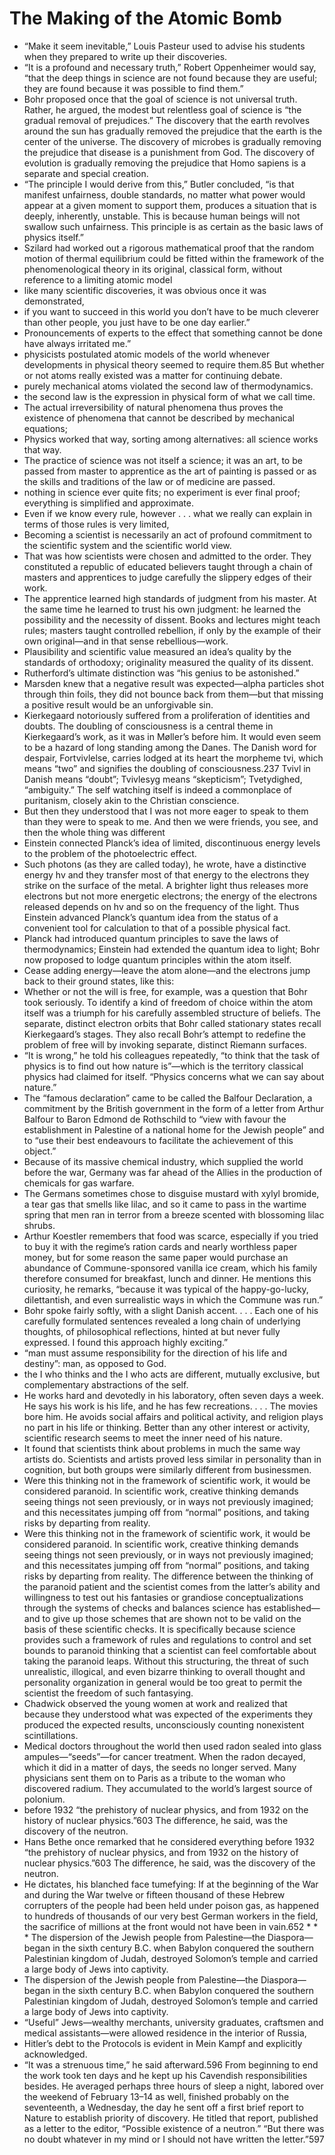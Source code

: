 # The Making of the Atomic Bomb
- “Make it seem inevitable,” Louis Pasteur used to advise his students when they prepared to write up their discoveries.
- “It is a profound and necessary truth,” Robert Oppenheimer would say, “that the deep things in science are not found because they are useful; they are found because it was possible to find them.”
- Bohr proposed once that the goal of science is not universal truth. Rather, he argued, the modest but relentless goal of science is “the gradual removal of prejudices.” The discovery that the earth revolves around the sun has gradually removed the prejudice that the earth is the center of the universe. The discovery of microbes is gradually removing the prejudice that disease is a punishment from God. The discovery of evolution is gradually removing the prejudice that Homo sapiens is a separate and special creation.
- “The principle I would derive from this,” Butler concluded, “is that manifest unfairness, double standards, no matter what power would appear at a given moment to support them, produces a situation that is deeply, inherently, unstable. This is because human beings will not swallow such unfairness. This principle is as certain as the basic laws of physics itself.”
- Szilard had worked out a rigorous mathematical proof that the random motion of thermal equilibrium could be fitted within the framework of the phenomenological theory in its original, classical form, without reference to a limiting atomic model
- like many scientific discoveries, it was obvious once it was demonstrated,
- if you want to succeed in this world you don’t have to be much cleverer than other people, you just have to be one day earlier.”
- Pronouncements of experts to the effect that something cannot be done have always irritated me.”
- physicists postulated atomic models of the world whenever developments in physical theory seemed to require them.85 But whether or not atoms really existed was a matter for continuing debate.
- purely mechanical atoms violated the second law of thermodynamics.
- the second law is the expression in physical form of what we call time.
- The actual irreversibility of natural phenomena thus proves the existence of phenomena that cannot be described by mechanical equations;
- Physics worked that way, sorting among alternatives: all science works that way.
- The practice of science was not itself a science; it was an art, to be passed from master to apprentice as the art of painting is passed or as the skills and traditions of the law or of medicine are passed.
- nothing in science ever quite fits; no experiment is ever final proof; everything is simplified and approximate.
- Even if we know every rule, however . . . what we really can explain in terms of those rules is very limited,
- Becoming a scientist is necessarily an act of profound commitment to the scientific system and the scientific world view.
- That was how scientists were chosen and admitted to the order. They constituted a republic of educated believers taught through a chain of masters and apprentices to judge carefully the slippery edges of their work.
- The apprentice learned high standards of judgment from his master. At the same time he learned to trust his own judgment: he learned the possibility and the necessity of dissent. Books and lectures might teach rules; masters taught controlled rebellion, if only by the example of their own original—and in that sense rebellious—work.
- Plausibility and scientific value measured an idea’s quality by the standards of orthodoxy; originality measured the quality of its dissent.
- Rutherford’s ultimate distinction was “his genius to be astonished.”
- Marsden knew that a negative result was expected—alpha particles shot through thin foils, they did not bounce back from them—but that missing a positive result would be an unforgivable sin.
- Kierkegaard notoriously suffered from a proliferation of identities and doubts. The doubling of consciousness is a central theme in Kierkegaard’s work, as it was in Møller’s before him. It would even seem to be a hazard of long standing among the Danes. The Danish word for despair, Fortvivlelse, carries lodged at its heart the morpheme tvi, which means “two” and signifies the doubling of consciousness.237 Tvivl in Danish means “doubt”; Tvivlesyg means “skepticism”; Tvetydighed, “ambiguity.” The self watching itself is indeed a commonplace of puritanism, closely akin to the Christian conscience.
- But then they understood that I was not more eager to speak to them than they were to speak to me. And then we were friends, you see, and then the whole thing was different
- Einstein connected Planck’s idea of limited, discontinuous energy levels to the problem of the photoelectric effect.
- Such photons (as they are called today), he wrote, have a distinctive energy hv and they transfer most of that energy to the electrons they strike on the surface of the metal. A brighter light thus releases more electrons but not more energetic electrons; the energy of the electrons released depends on hv and so on the frequency of the light. Thus Einstein advanced Planck’s quantum idea from the status of a convenient tool for calculation to that of a possible physical fact.
- Planck had introduced quantum principles to save the laws of thermodynamics; Einstein had extended the quantum idea to light; Bohr now proposed to lodge quantum principles within the atom itself.
- Cease adding energy—leave the atom alone—and the electrons jump back to their ground states, like this:
- Whether or not the will is free, for example, was a question that Bohr took seriously. To identify a kind of freedom of choice within the atom itself was a triumph for his carefully assembled structure of beliefs. The separate, distinct electron orbits that Bohr called stationary states recall Kierkegaard’s stages. They also recall Bohr’s attempt to redefine the problem of free will by invoking separate, distinct Riemann surfaces.
- “It is wrong,” he told his colleagues repeatedly, “to think that the task of physics is to find out how nature is”—which is the territory classical physics had claimed for itself. “Physics concerns what we can say about nature.”
- The “famous declaration” came to be called the Balfour Declaration, a commitment by the British government in the form of a letter from Arthur Balfour to Baron Edmond de Rothschild to “view with favour the establishment in Palestine of a national home for the Jewish people” and to “use their best endeavours to facilitate the achievement of this object.”
- Because of its massive chemical industry, which supplied the world before the war, Germany was far ahead of the Allies in the production of chemicals for gas warfare.
- The Germans sometimes chose to disguise mustard with xylyl bromide, a tear gas that smells like lilac, and so it came to pass in the wartime spring that men ran in terror from a breeze scented with blossoming lilac shrubs.
- Arthur Koestler remembers that food was scarce, especially if you tried to buy it with the regime’s ration cards and nearly worthless paper money, but for some reason the same paper would purchase an abundance of Commune-sponsored vanilla ice cream, which his family therefore consumed for breakfast, lunch and dinner. He mentions this curiosity, he remarks, “because it was typical of the happy-go-lucky, dilettantish, and even surrealistic ways in which the Commune was run.”
- Bohr spoke fairly softly, with a slight Danish accent. . . . Each one of his carefully formulated sentences revealed a long chain of underlying thoughts, of philosophical reflections, hinted at but never fully expressed. I found this approach highly exciting.”
- “man must assume responsibility for the direction of his life and destiny”: man, as opposed to God.
- the I who thinks and the I who acts are different, mutually exclusive, but complementary abstractions of the self.
- He works hard and devotedly in his laboratory, often seven days a week. He says his work is his life, and he has few recreations. . . . The movies bore him. He avoids social affairs and political activity, and religion plays no part in his life or thinking. Better than any other interest or activity, scientific research seems to meet the inner need of his nature.
- It found that scientists think about problems in much the same way artists do. Scientists and artists proved less similar in personality than in cognition, but both groups were similarly different from businessmen.
- Were this thinking not in the framework of scientific work, it would be considered paranoid. In scientific work, creative thinking demands seeing things not seen previously, or in ways not previously imagined; and this necessitates jumping off from “normal” positions, and taking risks by departing from reality.
- Were this thinking not in the framework of scientific work, it would be considered paranoid. In scientific work, creative thinking demands seeing things not seen previously, or in ways not previously imagined; and this necessitates jumping off from “normal” positions, and taking risks by departing from reality. The difference between the thinking of the paranoid patient and the scientist comes from the latter’s ability and willingness to test out his fantasies or grandiose conceptualizations through the systems of checks and balances science has established—and to give up those schemes that are shown not to be valid on the basis of these scientific checks. It is specifically because science provides such a framework of rules and regulations to control and set bounds to paranoid thinking that a scientist can feel comfortable about taking the paranoid leaps. Without this structuring, the threat of such unrealistic, illogical, and even bizarre thinking to overall thought and personality organization in general would be too great to permit the scientist the freedom of such fantasying.
- Chadwick observed the young women at work and realized that because they understood what was expected of the experiments they produced the expected results, unconsciously counting nonexistent scintillations.
- Medical doctors throughout the world then used radon sealed into glass ampules—“seeds”—for cancer treatment. When the radon decayed, which it did in a matter of days, the seeds no longer served. Many physicians sent them on to Paris as a tribute to the woman who discovered radium. They accumulated to the world’s largest source of polonium.
- before 1932 “the prehistory of nuclear physics, and from 1932 on the history of nuclear physics.”603 The difference, he said, was the discovery of the neutron.
- Hans Bethe once remarked that he considered everything before 1932 “the prehistory of nuclear physics, and from 1932 on the history of nuclear physics.”603 The difference, he said, was the discovery of the neutron.
- He dictates, his blanched face tumefying: If at the beginning of the War and during the War twelve or fifteen thousand of these Hebrew corrupters of the people had been held under poison gas, as happened to hundreds of thousands of our very best German workers in the field, the sacrifice of millions at the front would not have been in vain.652 *   *   *    The dispersion of the Jewish people from Palestine—the Diaspora—began in the sixth century B.C. when Babylon conquered the southern Palestinian kingdom of Judah, destroyed Solomon’s temple and carried a large body of Jews into captivity.
- The dispersion of the Jewish people from Palestine—the Diaspora—began in the sixth century B.C. when Babylon conquered the southern Palestinian kingdom of Judah, destroyed Solomon’s temple and carried a large body of Jews into captivity.
- “Useful” Jews—wealthy merchants, university graduates, craftsmen and medical assistants—were allowed residence in the interior of Russia,
- Hitler’s debt to the Protocols is evident in Mein Kampf and explicitly acknowledged.
- “It was a strenuous time,” he said afterward.596 From beginning to end the work took ten days and he kept up his Cavendish responsibilities besides. He averaged perhaps three hours of sleep a night, labored over the weekend of February 13–14 as well, finished probably on the seventeenth, a Wednesday, the day he sent off a first brief report to Nature to establish priority of discovery. He titled that report, published as a letter to the editor, “Possible existence of a neutron.” “But there was no doubt whatever in my mind or I should not have written the letter.”597
